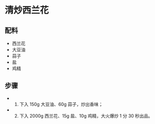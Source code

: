 # 清炒西兰花

## 配料
- 西兰花
- 大豆油
- 蒜子
- 盐
- 鸡精

## 步骤
- 1. 下入 150g 大豆油、60g 蒜子，炒出香味；
- 2. 下入 2000g 西兰花、15g 盐、10g 鸡精，大火爆炒 1 分 30 秒出品。